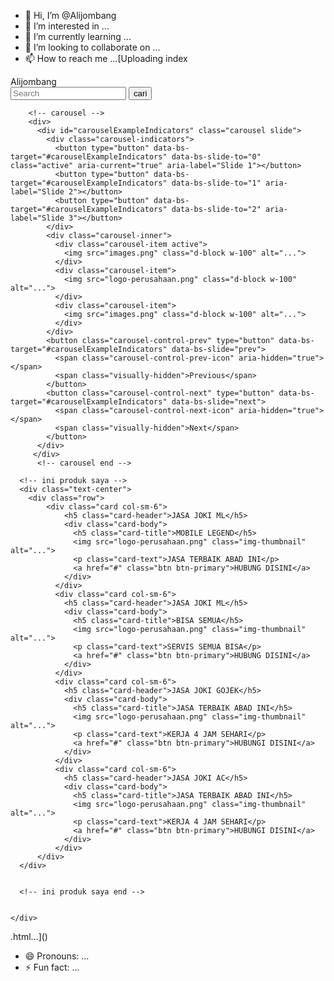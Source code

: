 - 👋 Hi, I’m @Alijombang
- 👀 I’m interested in ...
- 🌱 I’m currently learning ...
- 💞️ I’m looking to collaborate on ...
- 📫 How to reach me ...[Uploading index<!DOCTYPE html>
<html lang="en">
<head>
    <meta charset="UTF-8">
    <meta name="viewport" content="width=device-width, initial-scale=1.0">
    <title>Document</title>
    <link rel="stylesheet" href="style.css" />
    <link href="https://cdn.jsdelivr.net/npm/bootstrap@5.3.3/dist/css/bootstrap.min.css" rel="stylesheet" integrity="sha384-QWTKZyjpPEjISv5WaRU9OFeRpok6YctnYmDr5pNlyT2bRjXh0JMhjY6hW+ALEwIH" crossorigin="anonymous">
</head>
<body>
     <div>
        <!-- ini navbar -->
    <nav class="navbar bg-body-dark">
        <div class="container-fluid">
          <a class="navbar-brand">Alijombang</a>
          <form class="d-flex" role="search">
            <input class="form-control me-2" type="search" placeholder="Search" aria-label="Search">
            <button class="btn btn-primary" type="submit">cari</button>
          </form>
        </div>
      </nav>
      <!-- ini navbar end -->

        <!-- carousel -->
        <div>
          <div id="carouselExampleIndicators" class="carousel slide">
            <div class="carousel-indicators">
              <button type="button" data-bs-target="#carouselExampleIndicators" data-bs-slide-to="0" class="active" aria-current="true" aria-label="Slide 1"></button>
              <button type="button" data-bs-target="#carouselExampleIndicators" data-bs-slide-to="1" aria-label="Slide 2"></button>
              <button type="button" data-bs-target="#carouselExampleIndicators" data-bs-slide-to="2" aria-label="Slide 3"></button>
            </div>
            <div class="carousel-inner">
              <div class="carousel-item active">
                <img src="images.png" class="d-block w-100" alt="...">
              </div>
              <div class="carousel-item">
                <img src="logo-perusahaan.png" class="d-block w-100" alt="...">
              </div>
              <div class="carousel-item">
                <img src="images.png" class="d-block w-100" alt="...">
              </div>
            </div>
            <button class="carousel-control-prev" type="button" data-bs-target="#carouselExampleIndicators" data-bs-slide="prev">
              <span class="carousel-control-prev-icon" aria-hidden="true"></span>
              <span class="visually-hidden">Previous</span>
            </button>
            <button class="carousel-control-next" type="button" data-bs-target="#carouselExampleIndicators" data-bs-slide="next">
              <span class="carousel-control-next-icon" aria-hidden="true"></span>
              <span class="visually-hidden">Next</span>
            </button>
          </div>
         </div>
          <!-- carousel end -->

      <!-- ini produk saya -->
      <div class="text-center">
        <div class="row">
            <div class="card col-sm-6">
                <h5 class="card-header">JASA JOKI ML</h5>
                <div class="card-body">
                  <h5 class="card-title">MOBILE LEGEND</h5>
                  <img src="logo-perusahaan.png" class="img-thumbnail" alt="...">
                  <p class="card-text">JASA TERBAIK ABAD INI</p>
                  <a href="#" class="btn btn-primary">HUBUNG DISINI</a>
                </div>
              </div>
              <div class="card col-sm-6">
                <h5 class="card-header">JASA JOKI ML</h5>
                <div class="card-body">
                  <h5 class="card-title">BISA SEMUA</h5>
                  <img src="logo-perusahaan.png" class="img-thumbnail" alt="...">
                  <p class="card-text">SERVIS SEMUA BISA</p>
                  <a href="#" class="btn btn-primary">HUBUNG DISINI</a>
                </div>
              </div>
              <div class="card col-sm-6">
                <h5 class="card-header">JASA JOKI GOJEK</h5>
                <div class="card-body">
                  <h5 class="card-title">JASA TERBAIK ABAD INI</h5>
                  <img src="logo-perusahaan.png" class="img-thumbnail" alt="...">
                  <p class="card-text">KERJA 4 JAM SEHARI</p>
                  <a href="#" class="btn btn-primary">HUBUNGI DISINI</a>
                </div>
              </div>
              <div class="card col-sm-6">
                <h5 class="card-header">JASA JOKI AC</h5>
                <div class="card-body">
                  <h5 class="card-title">JASA TERBAIK ABAD INI</h5>
                  <img src="logo-perusahaan.png" class="img-thumbnail" alt="...">
                  <p class="card-text">KERJA 4 JAM SEHARI</p>
                  <a href="#" class="btn btn-primary">HUBUNGI DISINI</a>
                </div>
              </div>
          </div>
      </div>
      
      
      <!-- ini produk saya end -->

     
    </div>
  <script src="https://cdn.jsdelivr.net/npm/bootstrap@5.3.3/dist/js/bootstrap.bundle.min.js" integrity="sha384-YvpcrYf0tY3lHB60NNkmXc5s9fDVZLESaAA55NDzOxhy9GkcIdslK1eN7N6jIeHz" crossorigin="anonymous"></script>
</body>
</html>
.html…]()

- 😄 Pronouns: ...
- ⚡ Fun fact: ...

<!---
Alijombang/Alijombang is a ✨ special ✨ repository because its `README.md` (this file) appears on your GitHub profile.
You can click the Preview link to take a look at your changes.
--->
